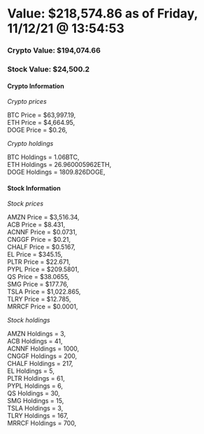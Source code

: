 # Value: $218,574.86 as of Friday, 11/12/21 @ 13:54:53 

### Crypto Value: $194,074.66

### Stock Value: $24,500.2

#### Crypto Information 
*Crypto prices* 

BTC Price = $63,997.19,  
ETH Price = $4,664.95,  
DOGE Price = $0.26,  


*Crypto holdings* 

BTC Holdings = 1.06BTC,  
ETH Holdings = 26.960005962ETH,  
DOGE Holdings = 1809.826DOGE,  


#### Stock Information 

*Stock prices* 

AMZN Price = $3,516.34,  
ACB Price = $8.431,  
ACNNF Price = $0.0731,  
CNGGF Price = $0.21,  
CHALF Price = $0.5167,  
EL Price = $345.15,  
PLTR Price = $22.671,  
PYPL Price = $209.5801,  
QS Price = $38.0655,  
SMG Price = $177.76,  
TSLA Price = $1,022.865,  
TLRY Price = $12.785,  
MRRCF Price = $0.0001,  


*Stock holdings* 

AMZN Holdings = 3,  
ACB Holdings = 41,  
ACNNF Holdings = 1000,  
CNGGF Holdings = 200,  
CHALF Holdings = 217,  
EL Holdings = 5,  
PLTR Holdings = 61,  
PYPL Holdings = 6,  
QS Holdings = 30,  
SMG Holdings = 15,  
TSLA Holdings = 3,  
TLRY Holdings = 167,  
MRRCF Holdings = 700,  



